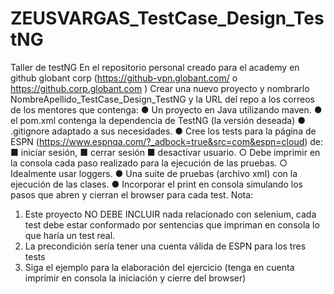# ZEUSVARGAS_TestCase_Design_TestNG

Taller de testNG
En el repositorio personal creado para el academy en github globant corp
(https://github-vpn.globant.com/ o https://github.corp.globant.com )
Crear una nuevo proyecto y nombrarlo NombreApellido_TestCase_Design_TestNG y la
URL del repo a los correos de los mentores que contenga:
● Un proyecto en Java utilizando maven.
● el pom.xml contenga la dependencia de TestNG (la versión deseada)
● .gitignore adaptado a sus necesidades.
● Cree los tests para la página de ESPN
(https://www.espnqa.com/?_adbock=true&src=com&espn=cloud) de:
■ iniciar sesión,
■ cerrar sesión
■ desactivar usuario.
○ Debe imprimir en la consola cada paso realizado para la ejecución de las
pruebas.
○ Idealmente usar loggers.
● Una suite de pruebas (archivo xml) con la ejecución de las clases.
● Incorporar el print en consola simulando los pasos que abren y cierran el browser
para cada test.
Nota:
1. Este proyecto NO DEBE INCLUIR nada relacionado con selenium, cada test debe
estar conformado por sentencias que impriman en consola lo que haría un test real.
2. La precondición sería tener una cuenta válida de ESPN para los tres tests
3. Siga el ejemplo para la elaboración del ejercicio (tenga en cuenta imprimir en
consola la iniciación y cierre del browser)

